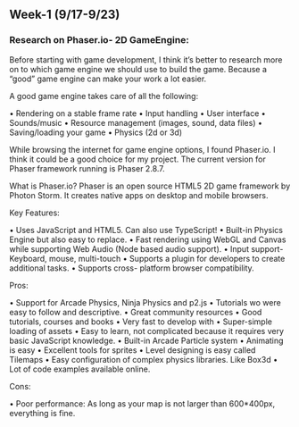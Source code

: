 ## Week-1 (9/17-9/23)

### Research on Phaser.io- 2D GameEngine:

Before starting with game development, I think it’s better to research more on to which game engine we should use to build the game. Because a “good” game engine can make your work a lot easier.

A good game engine takes care of all the following:

•	Rendering on a stable frame rate •	Input handling •	User interface •	Sounds/music • Resource management (images, sound, data files) •	Saving/loading your game •	Physics (2d or 3d)

While browsing the internet for game engine options, I found Phaser.io. I think it could be a good choice for my project. The current version for Phaser framework running is Phaser 2.8.7.

What is Phaser.io? Phaser is an open source HTML5 2D game framework by Photon Storm. It creates native apps on desktop and mobile browsers.

Key Features:

•	Uses JavaScript and HTML5. Can also use TypeScript! •	Built-in Physics Engine but also easy to replace. •	Fast rendering using WebGL and Canvas while supporting Web Audio (Node based audio support). •	Input support-Keyboard, mouse, multi-touch •	Supports a plugin for developers to create additional tasks. •	Supports cross- platform browser compatibility.

Pros:

•	Support for Arcade Physics, Ninja Physics and p2.js •	Tutorials wo were easy to follow and descriptive. •	Great community resources •	Good tutorials, courses and books •	Very fast to develop with •	Super-simple loading of assets •	Easy to learn, not complicated because it requires very basic JavaScript knowledge. •	Built-in Arcade Particle system •	Animating is easy •	Excellent tools for sprites •	Level designing is easy called Tilemaps •	Easy configuration of complex physics libraries. Like Box3d •	Lot of code examples available online.

Cons:

•	 Poor performance: As long as your map is not larger than 600*400px, everything is fine.
